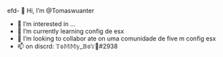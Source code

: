 efd- 👋 Hi, I’m @Tomaswuanter
- 👀 I’m interested in ...
- 🌱 I’m currently learning  config de  esx
- 💞️ I’m looking to collabor ate on  uma comunidade de five m config esx
- 📫  on discrd: 𝕋𝕠𝕄𝕄𝕪_𝔹𝕠𝕐🥀#2938

<!---
Tomaswuanter/Tomaswuanter is a ✨ special ✨ repository because its `README.md` (this file) appears on your GitHub profile.
You can click the Preview link to take a look at your changes.
--->
